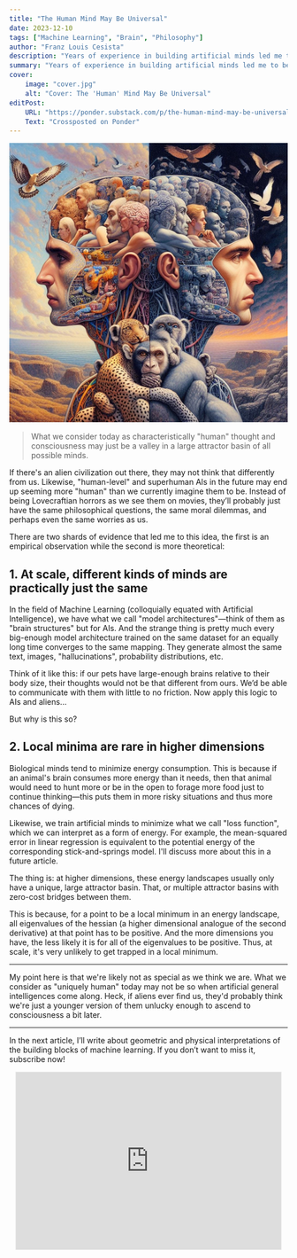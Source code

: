 ```yaml
---
title: "The Human Mind May Be Universal"
date: 2023-12-10
tags: ["Machine Learning", "Brain", "Philosophy"]
author: "Franz Louis Cesista"
description: "Years of experience in building artificial minds led me to believe that these AIs may end up seeming more 'human' than we currently imagine them to be."
summary: "Years of experience in building artificial minds led me to believe that these AIs may end up seeming more 'human' than we currently imagine them to be."
cover:
    image: "cover.jpg"
    alt: "Cover: The 'Human' Mind May Be Universal"
editPost:
    URL: "https://ponder.substack.com/p/the-human-mind-may-be-universal"
    Text: "Crossposted on Ponder"
---
```


![cover](cover.jpg)

> What we consider today as characteristically "human" thought and consciousness may just be a valley in a large attractor basin of all possible minds.

If there's an alien civilization out there, they may not think that differently from us. Likewise, "human-level" and superhuman AIs in the future may end up seeming more "human" than we currently imagine them to be. Instead of being Lovecraftian horrors as we see them on movies, they’ll probably just have the same philosophical questions, the same moral dilemmas, and perhaps even the same worries as us.

There are two shards of evidence that led me to this idea, the first is an empirical observation while the second is more theoretical:

## 1. At scale, different kinds of minds are practically just the same

In the field of Machine Learning (colloquially equated with Artificial Intelligence), we have what we call "model architectures"—think of them as "brain structures" but for AIs. And the strange thing is pretty much every big-enough model architecture trained on the same dataset for an equally long time converges to the same mapping. They generate almost the same text, images, "hallucinations", probability distributions, etc.

Think of it like this: if our pets have large-enough brains relative to their body size, their thoughts would not be that different from ours. We’d be able to communicate with them with little to no friction. Now apply this logic to AIs and aliens...

But why is this so?

## 2. Local minima are rare in higher dimensions

Biological minds tend to minimize energy consumption. This is because if an animal's brain consumes more energy than it needs, then that animal would need to hunt more or be in the open to forage more food just to continue thinking—this puts them in more risky situations and thus more chances of dying.

Likewise, we train artificial minds to minimize what we call "loss function", which we can interpret as a form of energy. For example, the mean-squared error in linear regression is equivalent to the potential energy of the corresponding stick-and-springs model. I'll discuss more about this in a future article.

The thing is: at higher dimensions, these energy landscapes usually only have a unique, large attractor basin. That, or multiple attractor basins with zero-cost bridges between them.

This is because, for a point to be a local minimum in an energy landscape, all eigenvalues of the hessian (a higher dimensional analogue of the second derivative) at that point has to be positive. And the more dimensions you have, the less likely it is for all of the eigenvalues to be positive. Thus, at scale, it's very unlikely to get trapped in a local minimum.

---

My point here is that we're likely not as special as we think we are. What we consider as "uniquely human" today may not be so when artificial general intelligences come along. Heck, if aliens ever find us, they'd probably think we're just a younger version of them unlucky enough to ascend to consciousness a bit later.

---

In the next article, I’ll write about geometric and physical interpretations of the building blocks of machine learning. If you don’t want to miss it, subscribe now!

<center><iframe src="https://ponder.substack.com/embed" width="480" height="320" style="border:1px solid #EEE; background:white;" frameborder="0" scrolling="no"></iframe></center>
